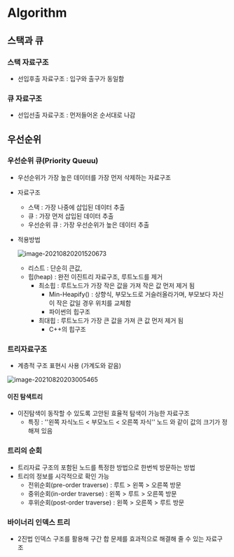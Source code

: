 # Algorithm

## 스택과 큐

### 스택 자료구조

- 선입후출 자료구조 : 입구와 출구가 동일함

### 큐 자료구조

- 선입선출 자료구조 : 먼저들어온 순서대로 나감

## 우선순위

### 우선순위 큐(Priority Queuu)

- 우선순위가 가장 높은 데이터를 가장 먼저 삭제하는 자료구조

- 자료구조

  - 스택 : 가장 나중에 삽입된 데이터 추출
  - 큐 : 가장 먼저 삽입된 데이터 추출
  - 우선순위 큐 : 가장 우선순위가 높은 데이터 추출

- 적용방법

  ![image-20210820201520673](C:/Users/DQ/AppData/Roaming/Typora/typora-user-images/image-20210820201520673.png)

  - 리스트 : 단순히 큰값, 
  - 힙(heap) : 완전 이진트리 자료구조, 루트노드를 제거
    - 최소힙 : 루트노드가 가장 작은 값을 가져 작은 값 먼저 제거 됨
      - Min-Heapify() : 상향식, 부모노드로 거슬러올라가며, 부모보다 자신이 작은 값일 경우 위치를 교체함
      - 파이썬의 힙구조
    - 최대힙 : 루트노드가 가장 큰 값을 가져 큰 값 먼저 제거 됨
      - C++의 힙구조

### 트리자료구조

- 계층적 구조 표현시 사용 (가계도와 같음)

![image-20210820203005465](C:/Users/DQ/AppData/Roaming/Typora/typora-user-images/image-20210820203005465.png)

#### 이진 탐색트리

- 이진탐색이 동작할 수 있도록 고안된 효율적 탐색이 가능한 자료구조
  - 특징 : ''왼쪽 자식노드 < 부모노드 < 오른쪽 자식'' 노드 와 같이 값의 크기가 정해져 있음

### 트리의 순회

- 트리자료 구조의 포함된 노드를 특정한 방법으로 한번씩 방문하는 방법
- 트리의 정보를 시각적으로 확인 가능
  - 전위순회(pre-order traverse) : 루트 > 왼쪽 > 오른쪽 방문
  - 중위순회(in-order traverse) : 왼쪽 > 루트 > 오른쪽 방문
  - 후위순회(post-order traverse) : 왼쪽 > 오른쪽 > 루트 방문

### 바이너리 인덱스 트리

- 2진법 인덱스 구조를 활용해 구간 합 문제를 효과적으로 해결해 줄 수 있는 자료구조



